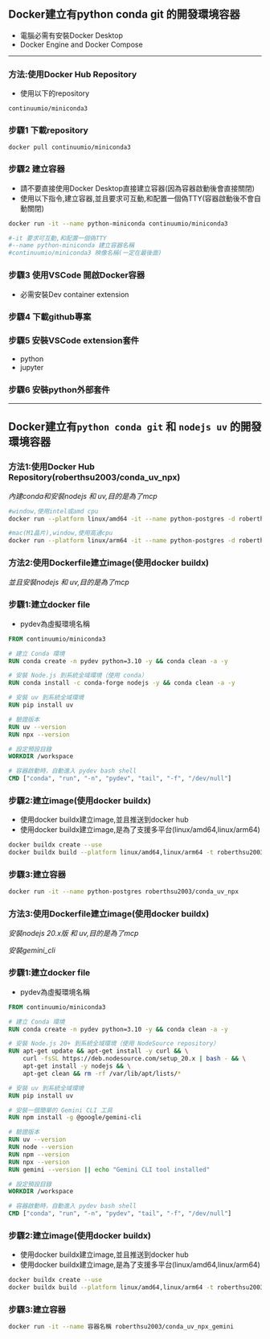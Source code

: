 ## Docker建立有python conda git 的開發環境容器

- 電腦必需有安裝Docker Desktop
- Docker Engine and Docker Compose

---

### 方法:使用Docker Hub Repository
- 使用以下的repository

`continuumio/miniconda3`

### 步驟1 **下載repository**

```
docker pull continuumio/miniconda3
```

### 步驟2 **建立容器**
- 請不要直接使用Docker Desktop直接建立容器(因為容器啟動後會直接關閉)
- 使用以下指令,建立容器,並且要求可互動,和配置一個偽TTY(容器啟動後不會自動關閉)

```bash
docker run -it --name python-miniconda continuumio/miniconda3

#-it 要求可互動,和配置一個偽TTY
#--name python-miniconda 建立容器名稱
#continuumio/miniconda3 映像名稱(一定在最後面)
```

### 步驟3 **使用VSCode 開啟Docker容器**
- 必需安裝Dev container extension


### 步驟4 **下載github專案**

### 步驟5 **安裝VSCode extension套件**
- python
- jupyter

### 步驟6 **安裝python外部套件**

---

## Docker建立有`python conda git` 和 `nodejs uv` 的開發環境容器

### 方法1:使用Docker Hub Repository(roberthsu2003/conda_uv_npx)

*內建conda和安裝nodejs 和 uv,目的是為了mcp*

```bash
#window,使用intel或amd cpu
docker run --platform linux/amd64 -it --name python-postgres -d roberthsu2003/conda_uv_npx

#mac(M1晶片),window,使用高通cpu
docker run --platform linux/arm64 -it --name python-postgres -d roberthsu2003/conda_uv_npx
```

### 方法2:使用Dockerfile建立image(使用docker buildx)

*並且安裝nodejs 和 uv,目的是為了mcp*

### 步驟1:建立docker file

- pydev為虛擬環境名稱

```dockerfile
FROM continuumio/miniconda3

# 建立 Conda 環境
RUN conda create -n pydev python=3.10 -y && conda clean -a -y

# 安裝 Node.js 到系統全域環境（使用 conda）
RUN conda install -c conda-forge nodejs -y && conda clean -a -y

# 安裝 uv 到系統全域環境
RUN pip install uv

# 驗證版本
RUN uv --version
RUN npx --version

# 設定預設目錄
WORKDIR /workspace

# 容器啟動時，自動進入 pydev bash shell
CMD ["conda", "run", "-n", "pydev", "tail", "-f", "/dev/null"]
```

### 步驟2:建立image(使用docker buildx)

- 使用docker buildx建立image,並且推送到docker hub
- 使用docker buildx建立image,是為了支援多平台(linux/amd64,linux/arm64)

```bash
docker buildx create --use
docker buildx build --platform linux/amd64,linux/arm64 -t roberthsu2003/conda_uv_npx --push .
```


### 步驟3:建立容器

```bash
docker run -it --name python-postgres roberthsu2003/conda_uv_npx
```

### 方法3:使用Dockerfile建立image(使用docker buildx)

*安裝nodejs 20.x版 和 uv,目的是為了mcp*

*安裝gemini_cli*

### 步驟1:建立docker file

- pydev為虛擬環境名稱

```dockerfile
FROM continuumio/miniconda3

# 建立 Conda 環境
RUN conda create -n pydev python=3.10 -y && conda clean -a -y

# 安裝 Node.js 20+ 到系統全域環境（使用 NodeSource repository）
RUN apt-get update && apt-get install -y curl && \
    curl -fsSL https://deb.nodesource.com/setup_20.x | bash - && \
    apt-get install -y nodejs && \
    apt-get clean && rm -rf /var/lib/apt/lists/*

# 安裝 uv 到系統全域環境
RUN pip install uv

# 安裝一個簡單的 Gemini CLI 工具
RUN npm install -g @google/gemini-cli 

# 驗證版本
RUN uv --version
RUN node --version
RUN npm --version
RUN npx --version
RUN gemini --version || echo "Gemini CLI tool installed"

# 設定預設目錄
WORKDIR /workspace

# 容器啟動時，自動進入 pydev bash shell
CMD ["conda", "run", "-n", "pydev", "tail", "-f", "/dev/null"]
```

### 步驟2:建立image(使用docker buildx)

- 使用docker buildx建立image,並且推送到docker hub
- 使用docker buildx建立image,是為了支援多平台(linux/amd64,linux/arm64)

```bash
docker buildx create --use
docker buildx build --platform linux/amd64,linux/arm64 -t roberthsu2003/conda_uv_npx_gemini --push .
```


### 步驟3:建立容器

```bash
docker run -it --name 容器名稱 roberthsu2003/conda_uv_npx_gemini
```






